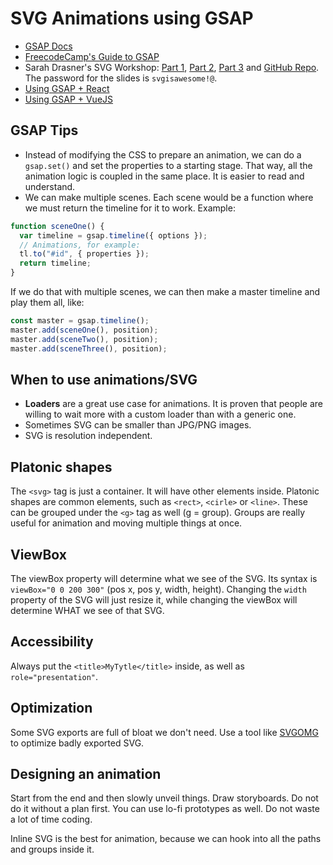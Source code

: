 # SVG Animations using GSAP

- [GSAP Docs](https://greensock.com/docs/)
- [FreecodeCamp's Guide to GSAP](https://www.freecodecamp.org/news/the-beginners-guide-to-the-greensock-animation-platform-7dc9fd9eb826/)
- Sarah Drasner's SVG Workshop: [Part 1](https://slides.com/sdrasner/adv-svg-1?token=UCdXy3zz), [Part 2](https://slides.com/sdrasner/adv-svg-2?token=FxyYIMcu), [Part 3](https://slides.com/sdrasner/adv-svg-3?token=IiYk_UQj) and [GitHub Repo](https://github.com/sdras/svg-workshop). The password for the slides is `svgisawesome!@`.
- [Using GSAP + React](https://greensock.com/react/)
- [Using GSAP + VueJS](https://blog.usejournal.com/vue-js-gsap-animations-26fc6b1c3c5a)

## GSAP Tips

- Instead of modifying the CSS to prepare an animation, we can do a `gsap.set()` and set the properties to a starting stage. That way, all the animation logic is coupled in the same place. It is easier to read and understand.
- We can make multiple scenes. Each scene would be a function where we must return the timeline for it to work. Example:

```js
function sceneOne() {
  var timeline = gsap.timeline({ options });
  // Animations, for example:
  tl.to("#id", { properties });
  return timeline;
}
```

If we do that with multiple scenes, we can then make a master timeline and play them all, like:

```js
const master = gsap.timeline();
master.add(sceneOne(), position);
master.add(sceneTwo(), position);
master.add(sceneThree(), position);
```

## When to use animations/SVG

- **Loaders** are a great use case for animations. It is proven that people are willing to wait more with a custom loader than with a generic one.
- Sometimes SVG can be smaller than JPG/PNG images.
- SVG is resolution independent.

## Platonic shapes

The `<svg>` tag is just a container. It will have other elements inside. Platonic shapes are common elements, such as `<rect>`, `<cirle>` or `<line>`. These can be grouped under the `<g>` tag as well (g = group). Groups are really useful for animation and moving multiple things at once.

## ViewBox

The viewBox property will determine what we see of the SVG. Its syntax is `viewBox="0 0 200 300"` (pos x, pos y, width, height). Changing the `width` property of the SVG will just resize it, while changing the viewBox will determine WHAT we see of that SVG.

## Accessibility

Always put the `<title>MyTytle</title>` inside, as well as `role="presentation"`.

## Optimization

Some SVG exports are full of bloat we don't need. Use a tool like [SVGOMG](https://jakearchibald.github.io/svgomg/) to optimize badly exported SVG.

## Designing an animation

Start from the end and then slowly unveil things. Draw storyboards. Do not do it without a plan first. You can use lo-fi prototypes as well. Do not waste a lot of time coding.

Inline SVG is the best for animation, because we can hook into all the paths and groups inside it.
